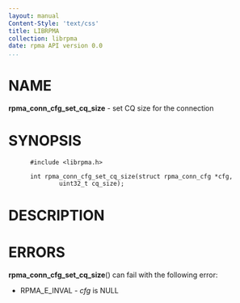 ```yaml
---
layout: manual
Content-Style: 'text/css'
title: LIBRPMA
collection: librpma
date: rpma API version 0.0
...
```


[comment]: <> (SPDX-License-Identifier: BSD-3-Clause)
[comment]: <> (Copyright 2020, Intel Corporation)

NAME
====

**rpma\_conn\_cfg\_set\_cq\_size** - set CQ size for the connection

SYNOPSIS
========

          #include <librpma.h>

          int rpma_conn_cfg_set_cq_size(struct rpma_conn_cfg *cfg,
                  uint32_t cq_size);

DESCRIPTION
===========

ERRORS
======

**rpma\_conn\_cfg\_set\_cq\_size**() can fail with the following error:

-   RPMA\_E\_INVAL - *cfg* is NULL
